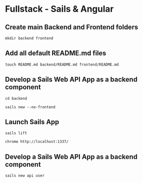 # Fullstack - Sails & Angular

## Create main Backend and Frontend folders

```
mkdir backend frontend
```

## Add all default README.md files

```
touch README.md backend/README.md frontend/README.md
```

## Develop a Sails Web API App as a backend component

```
cd backend

sails new --no-frontend
```

## Launch Sails App

```
sails lift

chrome http://localhost:1337/
```

## Develop a Sails Web API App as a backend component

```
sails new api user
```
